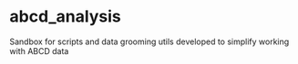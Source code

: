 # abcd_analysis
Sandbox for scripts and data grooming utils developed to simplify working with ABCD data
